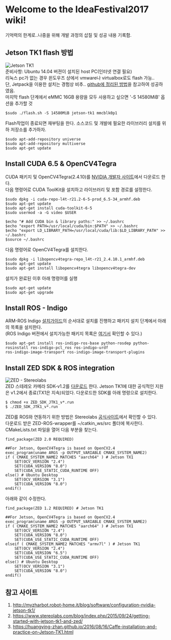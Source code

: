 # Welcome to the IdeaFestival2017 wiki!  
기억력의 한계로..나중을 위해 개발 과정의 삽질 및 성공 내용 기록함.   
## Jetson TK1 flash 방법  
![Jetson TK1](http://kr.nvidia.com/content/tegra/images/jetson/jetson-tk1.png)  
준비사항: Ubuntu 14.04 버젼이 설치된 host PC(인터넷 연결 필요)  
리눅스 pc가 없는 경우 윈도우즈 상에서 vmware나 virtualbox로도 flash 가능..  
단, Jetpack을 이용한 설치는 경험상 비추.. [github에 정리된 방법](https://gist.github.com/jetsonhacks/2717a41f7e60a3405b34)을 참고하여 성공하였음.  
마지막 flash 단계에서 eMMC 16GB 용량을 모두 사용하고 싶으면 '-S 14580MiB' 옵션을 추가할 것  

```
$sudo ./flash.sh -S 14580MiB jetson-tk1 mmcblk0p1
```  
  
Flash작업이 종료되면 재부팅을 한다. 소스코드 및 개발에 필요한 라이브러리 설치를 위하 저장소를 추가하자.  
  
```
$sudo apt-add-repository universe
$sudo apt-add-repository multiverse
$sudo apt-get update
```  

## Install CUDA 6.5 & OpenCV4Tegra
CUDA 패키지 및 OpenCV4Tegra(2.4.10)를 [NVIDIA 개발자 사이트](https://developer.nvidia.com/linux-tegra-rel-21)에서 다운로드 한다.  
다음 명령어로 CUDA ToolKit을 설치하고 라이브러리 및 포함 경로를 설정한다.  

```
$sudo dpkg -i cuda-repo-l4t-r21.2-6-5-prod_6.5-34_armhf.deb
$sudo apt-get update
$sudo apt-get install cuda-toolkit-6-5
$sudo usermod -a -G video $USER

$echo "# Add CUDA bin & library paths:" >> ~/.bashrc
$echo "export PATH=/usr/local/cuda/bin:$PATH" >> ~/.bashrc
$echo "export LD_LIBRARY_PATH=/usr/local/cuda/lib:$LD_LIBRARY_PATH" >> ~/.bashrc
$source ~/.bashrc
```  
  
다음 명령어로 OpenCV4Tegra를 설치한다.  

```
$sudo dpkg -i libopencv4tegra-repo_l4t-r21_2.4.10.1_armhf.deb
$sudo apt-get update
$sudo apt-get install libopencv4tegra libopencv4tegra-dev
```  
  
설치가 완료된 이후 아래 명령어를 실행
```
$sudo apt-get update  
$sudo apt-get upgrade
```  

## Install ROS - Indigo  
ARM-ROS Indigo [설치가이드](http://wiki.ros.org/indigo/Installation/UbuntuARM)의 순서대로 설치를 진행하고 패키지 설치 단계에서 아래의 목록을 설치한다.  
(ROS Indigo 버젼에서 설치가능한 패키지 목록은 [여기서](http://repositories.ros.org/status_page/ros_indigo_arm.html) 확인할 수 있다.)
```
$sudo apt-get install ros-indigo-ros-base python-rosdep python-rosinstall ros-indigo-pcl_ros ros-indigo-urdf  
ros-indigo-image-transport ros-indigo-image-transport-plugins
```  
  
## Install ZED SDK & ROS integration
![ZED - Stereolabs](https://www.stereolabs.com/img/product/ZED_product_main.jpg)  
ZED 스테레오 카메라 SDK-v1.2를 [다운로드](https://www.stereolabs.com/developers/release/1.2/) 한다. Jetson TK1에 대한 공식적인 지원은 v1.2에서 종료(TX1은 지속)되었다. 다운로드한 SDK를 아래 명령으로 설치한다. 
```
$ chmod +x ZED_SDK_JTK1_v*.run
$ ./ZED_SDK_JTK1_v*.run
```  
  

ZED를 ROS와 연동하기 위한 방법은 Stereolabs [공식사이트](https://www.stereolabs.com/blog/index.php/2015/09/07/use-your-zed-camera-with-ros/)에서 확인할 수 있다.  
다운로드 받은 ZED-ROS-wrapper를 ~/catkin_ws/src 폴더에 복사한다. CMakeLists.txt 파일을 열어 다음 부분을 찾는다.  
```
find_package(ZED 2.0 REQUIRED) 

##For Jetson, OpenCV4Tegra is based on OpenCV2.4
exec_program(uname ARGS -p OUTPUT_VARIABLE CMAKE_SYSTEM_NAME2)
if ( CMAKE_SYSTEM_NAME2 MATCHES "aarch64" ) # Jetson TX1
    SET(OCV_VERSION "2.4")
    SET(CUDA_VERSION "8.0")
    SET(CUDA_USE_STATIC_CUDA_RUNTIME OFF)
else() # Ubuntu Desktop
    SET(OCV_VERSION "3.1")
    SET(CUDA_VERSION "8.0")
endif()
```  
  
아래와 같이 수정한다.  
```  
find_package(ZED 1.2 REQUIRED) # Jetson TK1

##For Jetson, OpenCV4Tegra is based on OpenCV2.4
exec_program(uname ARGS -p OUTPUT_VARIABLE CMAKE_SYSTEM_NAME2)
if ( CMAKE_SYSTEM_NAME2 MATCHES "aarch64" ) # Jetson TX1
    SET(OCV_VERSION "2.4")
    SET(CUDA_VERSION "8.0")
    SET(CUDA_USE_STATIC_CUDA_RUNTIME OFF)
elseif ( CMAKE_SYSTEM_NAME2 MATCHES "armv7l" ) # Jetson TK1
    SET(OCV_VERSION "2.4")
    SET(CUDA_VERSION "6.5")
    SET(CUDA_USE_STATIC_CUDA_RUNTIME OFF)
else() # Ubuntu Desktop
    SET(OCV_VERSION "3.1")
    SET(CUDA_VERSION "8.0")
endif()
```
  
## 참고 사이트  
1. http://myzharbot.robot-home.it/blog/software/configuration-nvidia-jetson-tk1/  
2. https://www.stereolabs.com/blog/index.php/2015/09/24/getting-started-with-jetson-tk1-and-zed/
3. https://huangying-zhan.github.io/2016/08/16/Caffe-installation-and-practice-on-Jetson-TK1.html